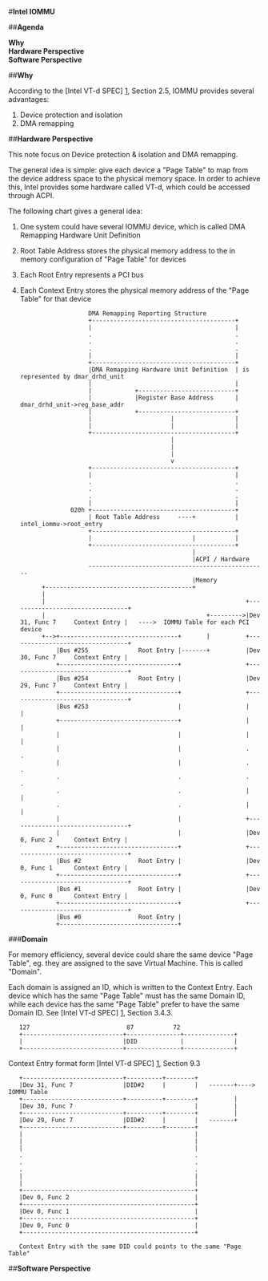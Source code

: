 #**Intel IOMMU**

##**Agenda** 

**Why**  
**Hardware Perspective**  
**Software Perspective**  


##**Why** 

According to the [Intel VT-d SPEC] [1], Section 2.5, IOMMU provides several
advantages:  
  
1. Device protection and isolation  
2. DMA remapping  

##**Hardware Perspective**

This note focus on Device protection & isolation and DMA remapping.  

The general idea is simple: give each device a "Page Table" to map from the
device address space to the physical memory space. In order to achieve this,
Intel provides some hardware called VT-d, which could be accessed through
ACPI.  

The following chart gives a general idea:  
1. One system could have several IOMMU device, which is called DMA Remapping
Hardware Unit Definition  
2. Root Table Address stores the physical memory address to the in memory
configuration of "Page Table" for devices  
3. Each Root Entry represents a PCI bus  
4. Each Context Entry stores the physical memory address of the "Page Table"
for that device  


                          DMA Remapping Reporting Structure
                          +----------------------------------------+
                          |                                        |
                          .                                        .
                          .                                        .
                          .                                        .
                          |                                        |
                          +----------------------------------------+
                          |DMA Remapping Hardware Unit Definition  | is represented by dmar_drhd_unit
                          |                                        |
                          |            +---------------------------+
                          |            |Register Base Address      | dmar_drhd_unit->reg_base_addr
                          |            +---------------------------+
                          |                      |                 |
                          |                      |                 |
                          +----------------------------------------+
                                                 |
                                                 |
                                                 |
                                                 v
                          +----------------------------------------+
                          |                                        |
                          .                                        .
                          .                                        .
                          .                                        .
                          |                                        |
                     020h +----------------------------------------+
                          | Root Table Address     ----+           | intel_iommu->root_entry
                          +----------------------------------------+
                          |                            |           |
                          +----------------------------------------+
                                                       |
                                                       |ACPI / Hardware
                          --------------------------------------------------
                                                       |Memory
             +-----------------------------------------+
             |
             |                                                        +---------------------------------+          
             |                                             +--------->|Dev 31, Func 7     Context Entry |   ---->  IOMMU Table for each PCI device
             +-->+---------------------------------+       |          +---------------------------------+
                 |Bus #255              Root Entry |-------+          |Dev 30, Func 7     Context Entry |
                 +---------------------------------+                  +---------------------------------+
                 |Bus #254              Root Entry |                  |Dev 29, Func 7     Context Entry |
                 +---------------------------------+                  +---------------------------------+
                 |Bus #253                         |                  |                                 |
                 +---------------------------------+                  |                                 |
                 |                                 |                  |                                 |
                 |                                 |                  .                                 .
                 |                                 |                  .                                 .
                 .                                 .                  .                                 .
                 .                                 .                  |                                 |
                 .                                 .                  |                                 |
                 |                                 |                  +---------------------------------+
                 |                                 |                  |Dev 0, Func 2      Context Entry |
                 +---------------------------------+                  +---------------------------------+
                 |Bus #2                Root Entry |                  |Dev 0, Func 1      Context Entry |
                 +---------------------------------+                  +---------------------------------+
                 |Bus #1                Root Entry |                  |Dev 0, Func 0      Context Entry |
                 +---------------------------------+                  +---------------------------------+
                 |Bus #0                Root Entry |
                 +---------------------------------+

###**Domain**

For memory efficiency, several device could share the same device "Page
Table", eg. they are assigned to the save Virtual Machine. This is called
"Domain".  

Each domain is assigned an ID, which is written to the Context Entry. Each
device which has the same "Page Table" must has the same Domain ID, while each
device has the same "Page Table" prefer to have the same Domain ID. See [Intel
VT-d SPEC] [1], Section 3.4.3.  

       127                           87           72
       +----------------------------+---------------+--------------+
       |                            |DID            |              |
       +----------------------------+---------------+--------------+

Context Entry format form [Intel VT-d SPEC] [1], Section 9.3



       +----------------------------+----------+--------+          
       |Dev 31, Func 7              |DID#2     |        |   -------+---->  IOMMU Table
       +----------------------------+----------+--------+          |
       |Dev 30, Func 7                                  |          |
       +----------------------------+----------+--------+          |
       |Dev 29, Func 7              |DID#2     |        |   -------+
       +----------------------------+----------+--------+
       |                                                |
       |                                                |
       |                                                |
       .                                                .
       .                                                .
       .                                                .
       |                                                |
       |                                                |
       +------------------------------------------------+
       |Dev 0, Func 2                                   |
       +------------------------------------------------+
       |Dev 0, Func 1                                   |
       +------------------------------------------------+
       |Dev 0, Func 0                                   |
       +------------------------------------------------+

       Context Entry with the same DID could points to the same "Page Table"


##**Software Perspective**


[1]: http://www.intel.com/content/www/us/en/embedded/technology/virtualization/vt-directed-io-spec.html
